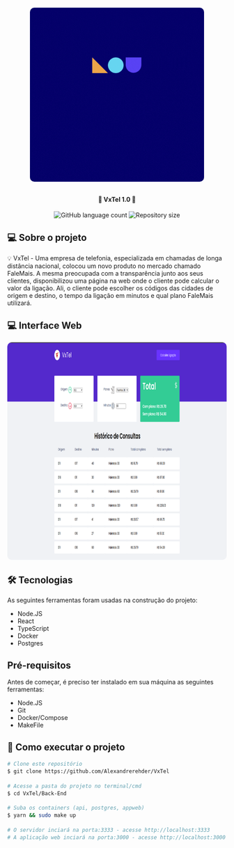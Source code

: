 <p align="center">
    <img width="400" height="400" style="border-radius: 10px" src="./Front-End/src/assets/VxTel.gif" alt="Banner">
</p>

##

<h4 align="center"> 
	🚧 VxTel 1.0 🚧
</h4>

<p align="center">
    <img alt="GitHub language count" src="https://img.shields.io/github/languages/count/Alexandrerehder/VxTel?color=%2304D361"> 
    <img alt="Repository size" src="https://img.shields.io/github/repo-size/Alexandrerehder/VxTel">
</p>
    
## 💻 Sobre o projeto 

💡 VxTel - Uma empresa de telefonia, especializada em chamadas de longa distância nacional, colocou um novo produto no mercado chamado FaleMais. A mesma preocupada com a transparência junto aos seus clientes, disponibilizou uma página na web onde o cliente pode calcular o valor da ligação. Ali, o cliente pode escolher os códigos das cidades de origem e destino, o tempo da ligação em minutos e qual plano FaleMais utilizará.

## 💻 Interface Web
<p align="center">
    <img width="1180" height="500" style="border-radius: 10px" src="./Front-End/src/assets/front.png" alt="Web">
</p>

## 🛠 Tecnologias

As seguintes ferramentas foram usadas na construção do projeto:

- Node.JS
- React
- TypeScript
- Docker
- Postgres

## Pré-requisitos

Antes de começar, é preciso ter instalado em sua máquina as seguintes ferramentas:

- Node.JS
- Git
- Docker/Compose
- MakeFile

## 🚀 Como executar o projeto

```bash
# Clone este repositório
$ git clone https://github.com/Alexandrerehder/VxTel

# Acesse a pasta do projeto no terminal/cmd
$ cd VxTel/Back-End

# Suba os containers (api, postgres, appweb)
$ yarn && sudo make up

# O servidor inciará na porta:3333 - acesse http://localhost:3333
# A aplicação web inciará na porta:3000 - acesse http://localhost:3000
```
